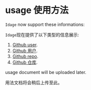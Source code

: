 # usage 使用方法

`Idage` now support these informations:

`Idage`现在提供了以下类型的信息展示:

1. [Github user](https://github.com/rickyxrc/idage/tree/master/api/github/user).
1. [Github 用户](https://github.com/rickyxrc/idage/tree/master/api/github/user).
2. [Github repo](https://github.com/rickyxrc/idage/tree/master/api/github/repo).
2. [Github 仓库](https://github.com/rickyxrc/idage/tree/master/api/github/repo).

usage document will be uploaded later.

用法文档将会稍后上传至此。